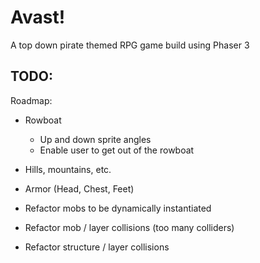 # Avast!

A top down pirate themed RPG game build using Phaser 3

## TODO:

Roadmap:

- Rowboat

  - Up and down sprite angles
  - Enable user to get out of the rowboat

- Hills, mountains, etc.
- Armor (Head, Chest, Feet)
- Refactor mobs to be dynamically instantiated
- Refactor mob / layer collisions (too many colliders)
- Refactor structure / layer collisions
